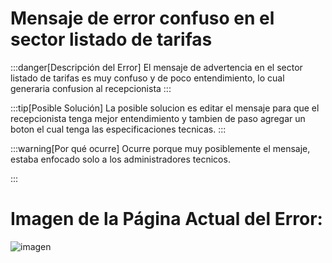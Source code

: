 # Mensaje de error confuso en el sector listado de tarifas

:::danger[Descripción del Error]
El mensaje de advertencia en el sector listado de tarifas es muy confuso y de poco entendimiento, lo cual generaria confusion al recepcionista
:::

:::tip[Posible Solución]
La posible solucion es editar el mensaje para que el recepcionista tenga mejor entendimiento y tambien de paso agregar un boton el cual tenga las especificaciones tecnicas.
:::

:::warning[Por qué ocurre]
Ocurre porque muy posiblemente el mensaje, estaba enfocado solo a los administradores tecnicos.

:::
# Imagen de la Página Actual del Error:
![imagen](./img/d10.png)